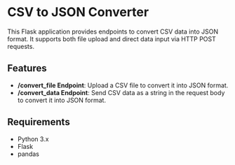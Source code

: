 # CSV to JSON Converter

This Flask application provides endpoints to convert CSV data into JSON format. It supports both file upload and direct data input via HTTP POST requests.

## Features

- **/convert_file Endpoint**: Upload a CSV file to convert it into JSON format.
- **/convert_data Endpoint**: Send CSV data as a string in the request body to convert it into JSON format.

## Requirements

- Python 3.x
- Flask
- pandas

